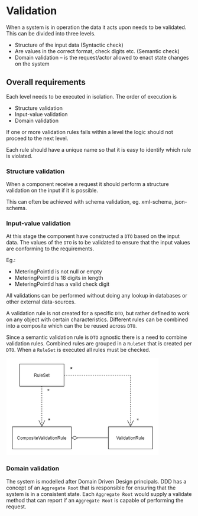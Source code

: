 # Validation

When a system is in operation the data it acts upon needs to be validated. This can be divided into three levels.

- Structure of the input data (Syntactic check)
- Are values in the correct format, check digits etc. (Semantic check)
- Domain validation – is the request/actor allowed to enact state changes on the system

## Overall requirements

Each level needs to be executed in isolation. The order of execution is

- Structure validation
- Input-value validation
- Domain validation

If one or more validation rules fails within a level the logic should not proceed to the next level.

Each rule should have a unique name so that it is easy to identify which rule is violated.

### Structure validation

When a component receive a request it should perform a structure validation on the input if it is possible.

This can often be achieved with schema validation, eg. xml-schema, json-schema.

### Input-value validation

At this stage the component have constructed a `DTO` based on the input data. The values of the `DTO` is to be validated to ensure that the input values are conforming to the requirements.

Eg.:

- MeteringPointId is not null or empty
- MeteringPointId is 18 digits in length
- MeteringPointId has a valid check digit

All validations can be performed without doing any lookup in databases or other external data-sources.

A validation rule is not created for a specific `DTO`, but rather defined to work on any object with certain characteristics. Different rules can be combined into a composite which can the be reused across `DTO`.

Since a semantic validation rule is `DTO` agnostic there is a need to combine validation rules. Combined rules are grouped in a `RuleSet` that is created per `DTO`. When a `RuleSet` is executed all rules must be checked.

![Class diagram](ValidationClassDiagram.png)

### Domain validation

The system is modelled after Domain Driven Design principals. DDD has a concept of an `Aggregate Root` that is responsible for ensuring that the system is in a consistent state. Each `Aggregate Root` would supply a validate method that can report if an `Aggregate Root` is capable of performing the request.
